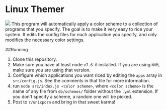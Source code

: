# Linux Themer

![](http://imgur.com/zLJu0ik.png)
This program will automatically apply a color scheme to a collection of programs that you specify. The goal is to make it very easy to rice 
your system. It edits the config files for each application you specify, and only modifies the necessary color settings.

##Running
1. Clone this repository.
2. Make sure you have at least node `v7.6.0` installed. If you are using `NVM`, make sure you are using that version.
3. Configure which applications you want riced by editing the `apps` array in `src/config.js`. See the comments in that file for more information.
4. run `node src/index.js <color scheme>`, where `<color scheme>` is the name of any file from `db/schemes/` folder without the `.yml` extension.
If you don't specify a scheme, a random one will be picked.
5. Post to `r/unixporn` and bring in that sweet karma!
